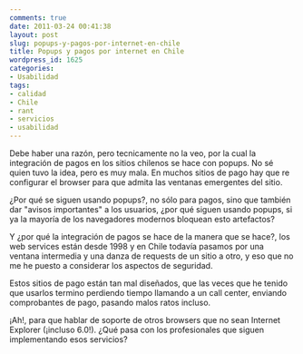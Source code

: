 ```yaml
---
comments: true
date: 2011-03-24 00:41:38
layout: post
slug: popups-y-pagos-por-internet-en-chile
title: Popups y pagos por internet en Chile
wordpress_id: 1625
categories:
- Usabilidad
tags:
- calidad
- Chile
- rant
- servicios
- usabilidad
---
```


Debe haber una razón, pero tecnicamente no la veo, por la cual la integración de pagos en los sitios chilenos se hace con popups. No sé quien tuvo la idea, pero es muy mala. En muchos sitios de pago hay que re configurar el browser para que admita las ventanas emergentes del sitio.

¿Por qué se siguen usando popups?, no sólo para pagos, sino que también dar "avisos importantes" a los usuarios, ¿por qué siguen usando popups, si ya la mayoría de los navegadores modernos bloquean esto artefactos?

Y ¿por qué la integración de pagos se hace de la manera que se hace?, los web services están desde 1998 y en Chile todavía pasamos por una ventana intermedia y una danza de requests de un sitio a otro, y eso que no me he puesto a considerar los aspectos de seguridad.

Estos sitios de pago están tan mal diseñados, que las veces que he tenido que usarlos termino perdiendo tiempo llamando a un call center, enviando comprobantes de pago, pasando malos ratos incluso.

¡Ah!, para que hablar de soporte de otros browsers que no sean Internet Explorer (¡incluso 6.0!). ¿Qué pasa con los profesionales que siguen implementando esos servicios?



